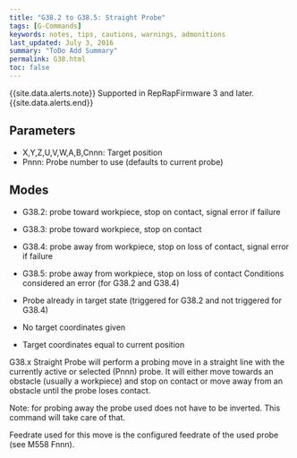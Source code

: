 ```yaml
---
title: "G38.2 to G38.5: Straight Probe" 
tags: [G-Commands]
keywords: notes, tips, cautions, warnings, admonitions
last_updated: July 3, 2016
summary: "ToDo Add Summary"
permalink: G38.html
toc: false
---
```


{{site.data.alerts.note}}
Supported in RepRapFirmware 3 and later.
{{site.data.alerts.end}}

## Parameters ##

+ X,Y,Z,U,V,W,A,B,Cnnn: Target position
+ Pnnn: Probe number to use (defaults to current probe)

## Modes ##

+ G38.2: probe toward workpiece, stop on contact, signal error if failure
+ G38.3: probe toward workpiece, stop on contact
+ G38.4: probe away from workpiece, stop on loss of contact, signal error if failure
+ G38.5: probe away from workpiece, stop on loss of contact
Conditions considered an error (for G38.2 and G38.4)

+ Probe already in target state (triggered for G38.2 and not triggered for G38.4)
+ No target coordinates given
+ Target coordinates equal to current position

 G38.x Straight Probe will perform a probing move in a straight line with the currently active or selected (Pnnn) probe. It will either move towards an obstacle (usually a workpiece) and stop on contact or move away from an obstacle until the probe loses contact.

Note: for probing away the probe used does not have to be inverted. This command will take care of that.

Feedrate used for this move is the configured feedrate of the used probe (see M558 Fnnn).

